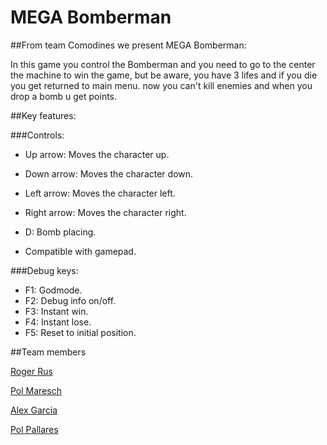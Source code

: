 # MEGA Bomberman

##From team Comodines we present MEGA Bomberman:

In this game you control the Bomberman and you need to go to the center the machine to win the game, but be aware, you have 3 lifes and if you die you get returned to main menu. now you can't kill enemies and when you drop a bomb u get points.

##Key features:

###Controls:

- Up arrow: Moves the character up.
- Down arrow: Moves the character down.
- Left arrow: Moves the character left.
- Right arrow: Moves the character right.
- D: Bomb placing.

- Compatible with gamepad.

###Debug keys:

- F1: Godmode.
- F2: Debug info on/off.
- F3: Instant win.
- F4: Instant lose.
- F5: Reset to initial position.

##Team members

[Roger Rus](https://github.com/rusroger)

[Pol Maresch](https://github.com/rayolop20)

[Alex Garcia](https://github.com/MaralGS)

[Pol Pallares](https://github.com/Zeta115)


